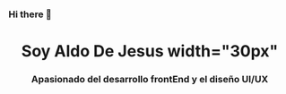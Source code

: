 ### Hi there 👋
<h1 align="center">Soy Aldo De Jesus width="30px"</h1>
<h3 font-size="20" align="center">Apasionado del desarrollo frontEnd y el diseño UI/UX</h3>
<!--
**AldoDeJesus/AldoDeJesus** is a ✨ _special_ ✨ repository because its `README.md` (this file) appears on your GitHub profile.

Here are some ideas to get you started:

- 🔭 I’m currently working on ...
- 🌱 I’m currently learning ...
- 👯 I’m looking to collaborate on ...
- 🤔 I’m looking for help with ...
- 💬 Ask me about ...
- 📫 How to reach me: ...
- 😄 Pronouns: ...
- ⚡ Fun fact: ...
-->
